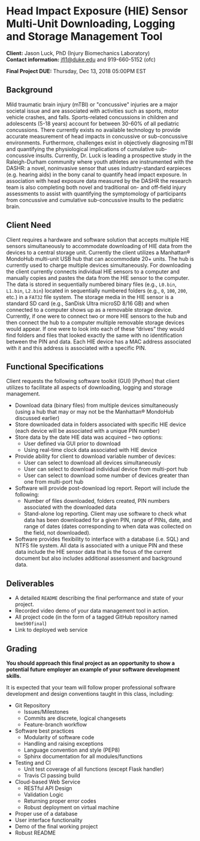 # Head Impact Exposure (HIE) Sensor Multi-Unit Downloading, Logging and Storage Management Tool

**Client:** Jason Luck, PhD (Injury Biomechanics Laboratory)  
**Contact information:** jfl1@duke.edu and 919-660-5152 (ofc)

**Final Project DUE:** Thursday, Dec 13, 2018 05:00PM EST                                                                                   

## Background
Mild traumatic brain injury (mTBI) or "concussive" injuries are a major
societal issue and are associated with activities such as sports, motor vehicle
crashes, and falls. Sports-related concussions in children and adolescents
(5-18 years) account for between 30-60% of all pediatric concussions. There
currently exists no available technology to provide accurate measurement of
head impacts in concussive or sub-concussive environments. Furthermore,
challenges exist in objectively diagnosing mTBI and quantifying the
physiological implications of cumulative sub-concussive insults. Currently, Dr.
Luck is leading a prospective study in the Raleigh-Durham community where youth
athletes are instrumented with the DASHR: a novel, noninvasive sensor that uses
industry-standard earpieces (e.g. hearing aids) in the bony canal to quantify
head impact exposure. In association with head exposure data measured by the
DASHR the research team is also completing both novel and traditional on- and
off-field injury assessments to assist with quantifying the symptomology of
participants from concussive and cumulative sub-concussive insults to the
pediatric brain.

## Client Need
Client requires a hardware and software solution that accepts multiple HIE
sensors simultaneously to accommodate downloading of HIE data from the devices
to a central storage unit.  Currently the client utilizes a Manhattan® MondoHub
multi-unit USB hub that can accommodate 20+ units.  The hub is currently used
to charge multiple devices simultaneously.  For downloading the client
currently connects individual HIE sensors to a computer and manually copies and
pastes the data from the HIE sensor to the computer.  The data is stored in
sequentially numbered binary files (e.g., `L0.bin`, `L1.bin`, `L2.bin`) located
in sequentially numbered folders (e.g., `0`, `100`, `200`, etc.) in a `FAT32`
file system.  The storage media in the HIE sensor is a standard SD card (e.g.,
SanDisk Ultra microSD 8/16 GB) and when connected to a computer shows up as a
removable storage device.  Currently, if one were to connect two or more HIE
sensors to the hub and then connect the hub to a computer multiple removable
storage devices would appear.  If one were to look into each of these “drives”
they would find folders and files that looked exactly the same with no
identification between the PIN and data.  Each HIE device has a MAC address
associated with it and this address is associated with a specific PIN. 

## Functional Specifications
Client requests the following software toolkit (GUI) [Python] that client
utilizes to facilitate all aspects of downloading, logging and storage
management.
* Download data (binary files) from multiple devices simultaneously (using a
  hub that may or may not be the Manhattan® MondoHub discussed earlier)
* Store downloaded data in folders associated with specific HIE device (each
  device will be associated with a unique PIN number)
* Store data by the date HIE data was acquired – two options:
  + User defined via GUI prior to download
  + Using real-time clock data associated with HIE device
* Provide ability for client to download variable number of devices:
  + User can select to download all devices simultaneously
  + User can select to download individual device from multi-port hub
  + User can select to download some number of devices greater than one from
    multi-port hub
* Software will provide post-download log report.  Report will include the
  following:
  + Number of files downloaded, folders created, PIN numbers associated with
    the downloaded data
  + Stand-alone log reporting.  Client may use software to check what data has
    been downloaded for a given PIN, range of PINs, date, and range of dates
    (dates corresponding to when data was collected on the field, not
    downloaded).
* Software provides flexibility to interface with a database (i.e. SQL) and
  NTFS file system.  All data is associated with a unique PIN and these data
  include the HIE sensor data that is the focus of the current document but
  also includes additional assessment and background data.  

## Deliverables
* A detailed `README` describing the final performance and state of your
  project.
* Recorded video demo of your data management tool in action.
* All project code (in the form of a tagged GitHub repository named
  `bme590final`)
* Link to deployed web service 

## Grading
**You should approach this final project as an opportunity to show a potential
future employer an example of your software development skills.**

It is expected that your team will follow proper professional software
development and design conventions taught in this class, including:
* Git Repository
  + Issues/Milestones
  + Commits are discrete, logical changesets
  + Feature-branch workflow
* Software best practices
  + Modularity of software code
  + Handling and raising exceptions
  + Language convention and style (PEP8)
  + Sphinx documentation for all modules/functions
* Testing and CI
  + Unit test coverage of all functions (except Flask handler)
  + Travis CI passing build
* Cloud-based Web Service
  + RESTful API Design 
  + Validation Logic 
  + Returning proper error codes
  + Robust deployment on virtual machine 
* Proper use of a database 
* User interface functionality
* Demo of the final working project
* Robust README
